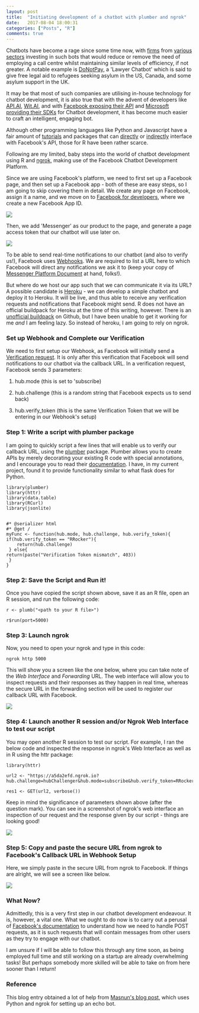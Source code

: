 ```yaml
---
layout: post
title:  "Initiating development of a chatbot with plumber and ngrok"
date:   2017-08-04 18:00:31
categories: ["Posts", "R"]
comments: true
---
```


Chatbots have become a rage since some time now, with [firms](https://shopbot.ebay.com/) from [various](https://www.messenger.com/t/cnn/) [sectors](https://viewfinder.expedia.com/features/introducing-expedia-bot-facebook-messenger/) investing in such bots that would reduce or remove the need of employing a call centre whilst maintaining similar levels of efficiency, if not greater. A notable example is [DoNotPay](https://donotpay-search-master.herokuapp.com/), a 'Lawyer Chatbot' which is said to give free legal aid to refugees seeking asylum in the US, Canada, and some asylum support in the UK.  


It may be that most of such companies are utilising in-house technology for chatbot development, it is also true that with the advent of developers like [API.AI](www.api.ai), [Wit.AI](www.wit.ai), and with [Facebook exposing their API](https://developers.facebook.com/docs/messenger-platform) and [Microsoft providing their SDKs](https://dev.botframework.com/) for Chatbot development, it has become much easier to craft an intelligent, engaging bot.  


Although other programming languages like Python and Javascript have a fair amount of [tutorials](https://chatbotsmagazine.com/building-a-facebook-messenger-bot-using-nodejs-heroku-api-ai-8b53c1102531) and packages that can [directly](https://github.com/conbus/fbmq) or [indirectly](http://flask.pocoo.org/) interface with Facebook's API, those for R have been rather scarce.  


Following are my limited, baby steps into the world of chatbot development using R and [ngrok](https://ngrok.com/), making use of the Facebook Chatbot Development Platform.  


Since we are using Facebook's platform, we need to first set up a Facebook page, and then set up a Facebook app - both of these are easy steps, so I am going to skip covering them in detail. We create any page on Facebook, assign it a name, and we move on to [Facebook for developers](https://developers.facebook.com), where we create a new Facebook App ID.  

<a href="{{ site.baseurl }}/assets/img/app_setup_page1.PNG" target="_blank"><img src="{{ site.baseurl }}/assets/img/app_setup_page1.PNG"></a> 


Then, we add 'Messenger' as our product to the page, and generate a page access token that our chatbot will use later on.  

<a href="{{ site.baseurl }}/assets/img/app_setup_page2.PNG" target="_blank"><img src="{{ site.baseurl }}/assets/img/app_setup_page2.PNG"></a> 


To be able to send real-time notifications to our chatbot (and also to verify us!), Facebook uses [Webhooks](https://developers.facebook.com/docs/graph-api/webhooks). We are required to list a URL here to which Facebook will direct any notifications we ask it to (keep your copy of [Messenger Platform Document](https://developers.facebook.com/docs/messenger-platform) at hand, folks!).


But where do we host our app such that we can communicate it via its URL?  
A possible candidate is [Heroku](https://www.heroku.com/) - we can develop a simple chatbot and deploy it to Heroku. It will be live, and thus able to receive any verification requests and notifications that Facebook might send. R does not have an official buildpack for Heroku at the time of this writing, however. There is an [unofficial buildpack](https://github.com/virtualstaticvoid/heroku-buildpack-r) on Github, but I have been unable to get it working for me *and* I am feeling lazy. So instead of heroku, I am going to rely on ngrok.  


### Set up Webhook and Complete our Verification


We need to first setup our Webhook, as Facebook will initially send a [Verification request](https://developers.facebook.com/docs/graph-api/webhooks#verification). It is only after this verification that Facebook will send notifications to our chatbot via the callback URL. In a verification request, Facebook sends 3 parameters:  


1. hub.mode (this is set to 'subscribe) 
     
2. hub.challenge (this is a random string that Facebook expects us to send back)  

3. hub.verify_token (this is the same Verification Token that we will be entering in our Webhook's setup)  
  

### Step 1: Write a script with plumber package  

I am going to quickly script a few lines that will enable us to verify our callback URL, using the [plumber](https://cran.r-project.org/web/packages/plumber/README.html) package. Plumber allows you to create APIs by merely decorating your existing R code with special annotations, and I encourage you to read their [documentation](https://www.rplumber.io/docs/index.html). I have, in my current project, found it to provide functionality similar to what flask does for Python.  

```
library(plumber)
library(httr)
library(data.table)
library(RCurl)
library(jsonlite)


#* @serializer html
#* @get /
myFunc <- function(hub.mode, hub.challenge, hub.verify_token){
if(hub.verify_token == "RRocker"){
	return(hub.challenge)
 } else{
return(paste("Verification Token mismatch", 403))
 }
}
```


### Step 2: Save the Script and Run it!  

Once you have copied the script shown above, save it as an R file, open an R session, and run the following code:  

```
r <- plumb("<path to your R file>")  

r$run(port=5000)  
```


### Step 3: Launch ngrok   

Now, you need to open your ngrok and type in this code:  

`
ngrok http 5000
`

This will show you a screen like the one below, where you can take note of the *Web Interface* and *Forwarding* URL. The web interface will allow you to inspect requests and their responses as they happen in real time, whereas the secure URL in the forwarding section will be used to register our callback URL with Facebook.  

<a href="{{ site.baseurl }}/assets/img/ngrok_r_1.PNG" target="_blank"><img src="{{ site.baseurl }}/assets/img/ngrok_r_1.PNG"></a> 


### Step 4: Launch another R session and/or Ngrok Web Interface to test our script  

You may open another R session to test our script. For example, I ran the below code and inspected the response in ngrok's Web Interface as well as in R using the httr package:  

```
library(httr)  

url2 <- "https://a5da2efd.ngrok.io?hub.challenge=hubChallenger&hub.mode=subscribe&hub.verify_token=RRocker"  

res1 <- GET(url2, verbose())
```  

Keep in mind the significance of parameters shown above (after the question mark). You can see in a screenshot of ngrok's web interface an inspection of our request and the response given by our script - things are looking good!  

<a href="{{ site.baseurl }}/assets/img/ngrok_r_2.PNG" target="_blank"><img src="{{ site.baseurl }}/assets/img/ngrok_r_2.PNG"></a> 


### Step 5: Copy and paste the secure URL from ngrok to Facebook's Callback URL in Webhook Setup  

Here, we simply paste in the secure URL from ngrok to Facebook. If things are alright, we will see a screen like below.    


<insert image here><a href="{{ site.baseurl }}/assets/img/app_success_webhook1.PNG" target="_blank"><img src="{{ site.baseurl }}/assets/img/app_success_webhook1.PNG"></a>  



### What Now?    

Admittedly, this is a very first step in our chatbot development endeavour. It is, however, a vital one. What we ought to do now is to carry out a perusal of [Facebook's documentation](https://developers.facebook.com/docs/messenger-platform) to understand how we need to handle POST requests, as it is such requests that will contain messages from other users as they try to engage with our chatbot.  

I am unsure if I will be able to follow this through any time soon, as being employed full time and still working on a startup are already overwhelming tasks! But perhaps somebody more skilled will be able to take on from here sooner than I return!  


### Reference    

This blog entry obtained a lot of help from [Masnun's blog post](http://masnun.com/2016/05/22/building-a-facebook-messenger-bot-with-python.html), which uses Python and ngrok for setting up an echo bot.

